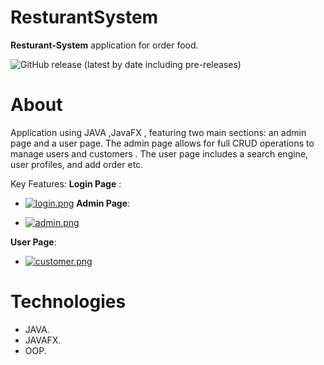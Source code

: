 # ResturantSystem

**Resturant-System** application for order food.


![GitHub release (latest by date including pre-releases)](https://img.shields.io/github/v/release/navendu-pottekkat/awesome-readme?include_prereleases)


# About

Application using JAVA ,JavaFX , featuring two main sections: an admin page and a user page. The admin page allows for full CRUD operations to manage users and customers . The user page includes a search engine, user profiles, and add order etc.

Key Features:
 **Login Page** :
- [![login.png](https://i.postimg.cc/DZ5FRw7G/login.png)](https://postimg.cc/HcJfyHcW)
 **Admin Page**:

- [![admin.png](https://i.postimg.cc/PxMrhMQP/admin.png)](https://postimg.cc/KkRyDBV2)

 **User Page**:
- [![customer.png](https://i.postimg.cc/bv9j2wD5/customer.png)](https://postimg.cc/VSvhx1F9)


# Technologies

- JAVA.
- JAVAFX.
- OOP.


